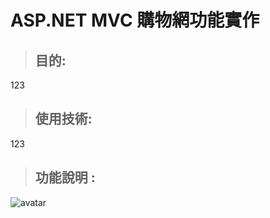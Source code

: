 ASP.NET MVC 購物網功能實作
=======================
> ## **目的**:
123

> ## 使用技術:
123

> ## 功能說明 :
![avatar](https://i.imgur.com/KnWfrCA.png)
